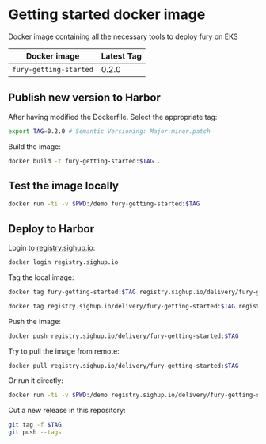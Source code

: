 # Getting started docker image

Docker image containing all the necessary tools to deploy fury on EKS

| Docker image           | Latest Tag |
|------------------------|------------|
| `fury-getting-started` | 0.2.0      |

## Publish new version to Harbor

After having modified the Dockerfile. Select the appropriate tag:

```bash
export TAG=0.2.0 # Semantic Versioning: Major.minor.patch
```

Build the image:

```bash
docker build -t fury-getting-started:$TAG .
```

## Test the image locally

```bash
docker run -ti -v $PWD:/demo fury-getting-started:$TAG
```

## Deploy to Harbor

Login to [registry.sighup.io](registry.sighup.io):

```bash
docker login registry.sighup.io
```

Tag the local image:

```bash
docker tag fury-getting-started:$TAG registry.sighup.io/delivery/fury-getting-started:$TAG

docker tag registry.sighup.io/delivery/fury-getting-started:$TAG registry.sighup.io/delivery/fury-getting-started:latest
```

Push the image:

```bash
docker push registry.sighup.io/delivery/fury-getting-started:$TAG
```

Try to pull the image from remote:

```bash
docker pull registry.sighup.io/delivery/fury-getting-started:$TAG
```

Or run it directly:

```bash
docker run -ti -v $PWD:/demo registry.sighup.io/delivery/fury-getting-started:$TAG
```

Cut a new release in this repository:

```bash
git tag -f $TAG
git push --tags
```
